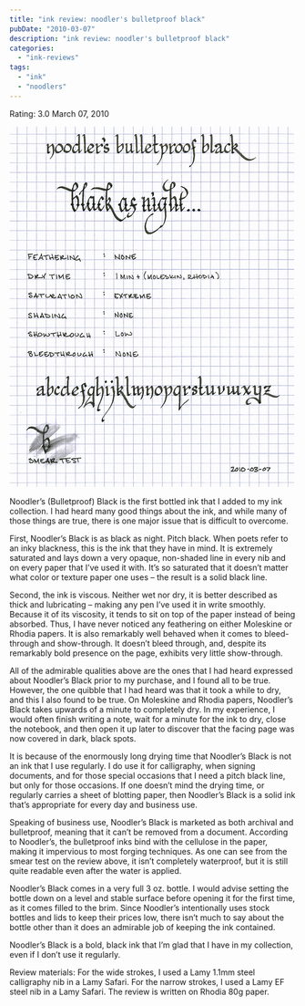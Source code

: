 ```yaml
---
title: "ink review: noodler's bulletproof black"
pubDate: "2010-03-07"
description: "ink review: noodler's bulletproof black"
categories:
  - "ink-reviews"
tags:
  - "ink"
  - "noodlers"
---
```


Rating: 3.0
March 07, 2010

![](black.jpg)

Noodler’s (Bulletproof) Black is the first bottled ink that I added to my ink collection. I had heard many good things about the ink, and while many of those things are true, there is one major issue that is difficult to overcome.

First, Noodler’s Black is as black as night. Pitch black. When poets refer to an inky blackness, this is the ink that they have in mind. It is extremely saturated and lays down a very opaque, non-shaded line in every nib and on every paper that I’ve used it with. It’s so saturated that it doesn’t matter what color or texture paper one uses – the result is a solid black line.

Second, the ink is viscous. Neither wet nor dry, it is better described as thick and lubricating – making any pen I’ve used it in write smoothly. Because it of its viscosity, it tends to sit on top of the paper instead of being absorbed. Thus, I have never noticed any feathering on either Moleskine or Rhodia papers. It is also remarkably well behaved when it comes to bleed-through and show-through. It doesn’t bleed through, and, despite its remarkably bold presence on the page, exhibits very little show-through.

All of the admirable qualities above are the ones that I had heard expressed about Noodler’s Black prior to my purchase, and I found all to be true. However, the one quibble that I had heard was that it took a while to dry, and this I also found to be true. On Moleskine and Rhodia papers, Noodler’s Black takes upwards of a minute to completely dry. In my experience, I would often finish writing a note, wait for a minute for the ink to dry, close the notebook, and then open it up later to discover that the facing page was now covered in dark, black spots.

It is because of the enormously long drying time that Noodler’s Black is not an ink that I use regularly. I do use it for calligraphy, when signing documents, and for those special occasions that I need a pitch black line, but only for those occasions. If one doesn’t mind the drying time, or regularly carries a sheet of blotting paper, then Noodler’s Black is a solid ink that’s appropriate for every day and business use.

Speaking of business use, Noodler’s Black is marketed as both archival and bulletproof, meaning that it can’t be removed from a document. According to Noodler’s, the bulletproof inks bind with the cellulose in the paper, making it impervious to most forging techniques. As one can see from the smear test on the review above, it isn’t completely waterproof, but it is still quite readable even after the water is applied.

Noodler’s Black comes in a very full 3 oz. bottle. I would advise setting the bottle down on a level and stable surface before opening it for the first time, as it comes filled to the brim. Since Noodler’s intentionally uses stock bottles and lids to keep their prices low, there isn’t much to say about the bottle other than it does an admirable job of keeping the ink contained.

Noodler’s Black is a bold, black ink that I’m glad that I have in my collection, even if I don’t use it regularly.

Review materials: For the wide strokes, I used a Lamy 1.1mm steel calligraphy nib in a Lamy Safari. For the narrow strokes, I used a Lamy EF steel nib in a Lamy Safari. The review is written on Rhodia 80g paper.

